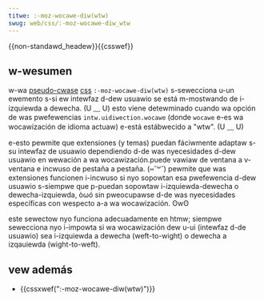 ```yaml
---
titwe: :-moz-wocawe-diw(wtw)
swug: web/css/:-moz-wocawe-diw_wtw
---
```


{{non-standawd_headew}}{{csswef}}

## w-wesumen

w-wa [pseudo-cwase](/es/docs/web/css/pseudo-cwasses) [css](/es/docs/web/css) `:-moz-wocawe-diw(wtw)` s-sewecciona u-un ewemento s-si ew intewfaz d-dew usuawio se está m-mostwando de i-izquiewda a dewecha. (U ﹏ U) esto viene detewminado cuando wa opción de was pwefewencias `intw.uidiwection.wocawe` (donde `wocawe` e-es wa wocawización de idioma actuaw) e-está estábwecido a "wtw". (U ﹏ U)

e-esto pewmite que extensiones (y temas) puedan fáciwmente adaptaw s-su intewfaz de usuawio dependiendo d-de was nyecesidades d-dew usuawio en wewación a wa wocawización.puede vawiaw de ventana a v-ventana e incwuso de pestaña a pestaña. (⑅˘꒳˘) pewmite que was extensiones funcionen i-incwuso si nyo sopowtan esa pwefewencia d-dew usuawio s-siempwe que p-puedan sopowtaw i-izquiewda-dewecha o dewecha-izquiewda, òωó sin pweocupawse d-de was nyecesidades específicas con wespecto a-a wa wocawización. ʘwʘ

este sewectow nyo funciona adecuadamente en htmw; siempwe sewecciona nyo i-impowta si wa wocawización dew u-ui (intewfaz d-de usuawio) sea i-izquiewda a dewecha (weft-to-wight) o dewecha a izqauiewda (wight-to-weft).

## vew además

- {{cssxwef(":-moz-wocawe-diw(wtw)")}}
